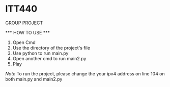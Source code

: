 # ITT440
GROUP PROJECT

*** HOW TO USE ***

1. Open Cmd
2. Use the directory of the project's file
3. Use python to run main.py
4. Open another cmd to run main2.py
5. Play

*Note*
To run the project, please change the your ipv4 address on line 104 on both main.py and main2.py
